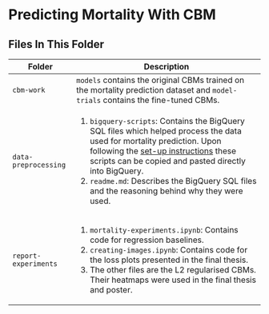 # Predicting Mortality With CBM

## Files In This Folder
| Folder | Description |
| --------------- | --------------- |
| `cbm-work`| `models` contains the original CBMs trained on the mortality prediction dataset and `model-trials` contains the fine-tuned CBMs.|
| `data-preprocessing`| <ol><li>`bigquery-scripts`: Contains the BigQuery SQL files which helped process the data used for mortality prediction. Upon following the [set-up instructions](https://mimic.mit.edu/docs/gettingstarted/cloud/bigquery/) these scripts can be copied and pasted directly into BigQuery.</li><li>`readme.md`: Describes the BigQuery SQL files and the reasoning behind why they were used.</li></ol>|
| `report-experiments`|<ol><li>`mortality-experiments.ipynb`: Contains code for regression baselines.</li><li>`creating-images.ipynb`: Contains code for the loss plots presented in the final thesis.</li><li>The other files are the L2 regularised CBMs. Their heatmaps were used in the final thesis and poster.</li></ol>|